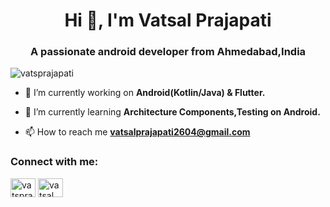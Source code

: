 <h1 align="center">Hi 👋, I'm Vatsal Prajapati</h1>
<h3 align="center">A passionate android developer from Ahmedabad,India</h3>

<p align="left"> <img src="https://komarev.com/ghpvc/?username=vatsprajapati&label=Profile%20views&color=0e75b6&style=flat" alt="vatsprajapati" /> </p>

- 🔭 I’m currently working on **Android(Kotlin/Java) & Flutter.**

- 🌱 I’m currently learning **Architecture Components,Testing on Android.**

- 📫 How to reach me **vatsalprajapati2604@gmail.com**

<h3 align="left">Connect with me:</h3>
<p align="left">
<a href="https://twitter.com/vatsprajapati" target="blank"><img align="center" src="https://cdn.jsdelivr.net/npm/simple-icons@3.0.1/icons/twitter.svg" alt="vatsprajapati" height="30" width="40" /></a>
<a href="https://www.linkedin.com/in/vatsal-prajapati-671a541a4/" target="blank"><img align="center" src="https://cdn.jsdelivr.net/npm/simple-icons@3.0.1/icons/linkedin.svg" alt="vatsal prajapati" height="30" width="40" /></a>
</p>
